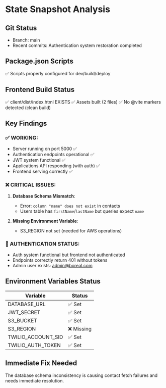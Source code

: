 # State Snapshot Analysis

## Git Status
- Branch: main
- Recent commits: Authentication system restoration completed

## Package.json Scripts
✅ Scripts properly configured for dev/build/deploy

## Frontend Build Status
✅ client/dist/index.html EXISTS
✅ Assets built (2 files)
✅ No @vite markers detected (clean build)

## Key Findings

### ✅ WORKING:
- Server running on port 5000 ✅
- Authentication endpoints operational ✅
- JWT system functional ✅
- Applications API responding (with auth) ✅
- Frontend serving correctly ✅

### ❌ CRITICAL ISSUES:
1. **Database Schema Mismatch**: 
   - Error: `column "name" does not exist` in contacts
   - Users table has `firstName`/`lastName` but queries expect `name`

2. **Missing Environment Variable**:
   - S3_REGION not set (needed for AWS operations)

### 🔧 AUTHENTICATION STATUS:
- Auth system functional but frontend not authenticated
- Endpoints correctly return 401 without tokens
- Admin user exists: admin@boreal.com

## Environment Variables Status
| Variable | Status |
|----------|--------|
| DATABASE_URL | ✅ Set |
| JWT_SECRET | ✅ Set |
| S3_BUCKET | ✅ Set |
| S3_REGION | ❌ Missing |
| TWILIO_ACCOUNT_SID | ✅ Set |
| TWILIO_AUTH_TOKEN | ✅ Set |

## Immediate Fix Needed
The database schema inconsistency is causing contact fetch failures and needs immediate resolution.